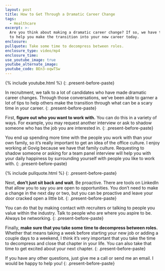 ```yaml
---
layout: post
title: How to Get Through a Dramatic Career Change
tags:
  - Healthcare
excerpt: >-
  Are you think about making a dramatic career change? If so, we have three tips
  to help you make the transition into your new career today.
enclosure:
pullquote: Take some time to decompress between roles.
enclosure_type: video/mp4
enclosure_time:
use_youtube_image: true
youtube_alternate_image:
youtube_code: BEn3-oqwTSw
---
```



{% include youtube.html %}
{: .present-before-paste}

In recruitment, we talk to a lot of candidates who have made dramatic career changes. Through those conversations, we’ve been able to garner a lot of tips to help others make the transition through what can be a scary time in your career.
{: .present-before-paste}

First, **figure out who you want to work with.** You can do this in a variety of ways. For example, you may request another interview or ask to shadow someone who has the job you are interested in.
{: .present-before-paste}

You end up spending more time with the people you work with than your own family, so it’s really important to get an idea of the office culture. I enjoy working at Govig because we have that family culture. Requesting to shadow someone or asking for a team panel interview will help you with your daily happiness by surrounding yourself with people you like to work with.
{: .present-before-paste}

{% include pullquote.html %}
{: .present-before-paste}

Next, **don’t just sit back and wait**. Be proactive. There are tools on LinkedIn that allow you to say you are open to opportunities. You don’t need to make a change in the next day or two, but you can be proactive and leave your door cracked open a little bit.
{: .present-before-paste}

You can do that by making contact with recruiters or talking to people you value within the industry. Talk to people who are where you aspire to be. Always be networking.
{: .present-before-paste}

Finally, **make sure that you take some time to decompress between roles.** Whether that means taking a week before starting your new job or adding a couple days to a weekend, I think it’s very important that you take the time to decompress and close that chapter in your life. You can also take that time to get excited about your next chapter.
{: .present-before-paste}

If you have any other questions, just give me a call or send me an email. I would be happy to help you!
{: .present-before-paste}